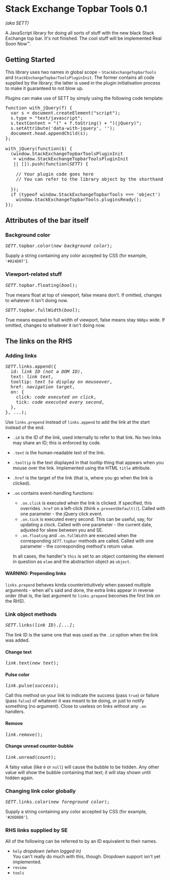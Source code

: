 # Stack Exchange Topbar Tools 0.1

*(aka SETT)*

A JavaScript library for doing all sorts of stuff with the new black Stack Exchange top bar. It's not finished. The cool stuff will be implemented Real Soon Now™.

## Getting Started

This library uses two names in global scope - `StackExchangeTopbarTools` and `StackExchangeTopbarToolsPluginInit`. The former contains all code supplied by the library; the latter is used in the plugin initialisation process to make it guaranteed to not blow up.

Plugins can make use of SETT by simply using the following code template:

<pre>
function with_jQuery(f) {
  var s = document.createElement("script");
  s.type = "text/javascript";
  s.textContent = "(" + f.toString() + ")(jQuery)";
  s.setAttribute('data-with-jquery', '');
  document.head.appendChild(s);
};

with_jQuery(function($) {
  (window.StackExchangeTopbarToolsPluginInit
   = window.StackExchangeTopbarToolsPluginInit
   || []).push(function(<i>SETT</i>) {
    
    // Your plugin code goes here
    // You can refer to the library object by the shorthand <i>SETT</i>
    
  });
  if (typeof window.StackExchangeTopbarTools === 'object')
    window.StackExchangeTopbarTools.pluginsReady();
});
</pre>

## Attributes of the bar itself

### Background color

<pre>
<i>SETT</i>.topbar.color(<i>new background color</i>);
</pre>

Supply a string containing any color accepted by CSS (for example, `'#824D07'`).

### Viewport-related stuff

<pre>
<i>SETT</i>.topbar.floating(<i>bool</i>);
</pre>

True means float at top of viewport, false means don't. If omitted, changes to whatever it isn't doing now.

<pre>
<i>SETT</i>.topbar.fullWidth(<i>bool</i>);
</pre>

True means expand to full width of viewport, false means stay `980px` wide. If omitted, changes to whatever it isn't doing now.

## The links on the RHS

### Adding links

<pre>
<i>SETT</i>.links.append({
  id: <i>link ID (not a DOM ID)</i>,
  text: <i>link text</i>,
  tooltip: <i>text to display on mouseover</i>,
  href: <i>navigation target</i>,
  on: {
    click: <i>code executed on click</i>,
    tick: <i>code executed every second</i>,
  },
}, ...);
</pre>

Use `links.prepend` instead of `links.append` to add the link at the start instead of the end.

* `.id` is the ID of the link, used internally to refer to that link. No two links may share an ID; this is enforced by code.
* `.text` is the human-readable text of the link.
* `.tooltip` is the text displayed in that tooltip thing that appears when you mouse over the link. Implemented using the HTML `title` attribute.
* `.href` is the target of the link (that is, where you go when the link is clicked).
* `.on` contains event-handling functions:
    * `.on.click` is executed when the link is clicked. If specified, this overrides `.href` on a left-click (think `e.preventDefault()`). Called with one parameter - the jQuery click event.
    * `.on.tick` is executed every second. This can be useful, say, for updating a clock. Called with one parameter - the current date, adjusted for skew between you and SE.
    * `.on.floating` and `.on.fullWidth` are executed when the corresponding <code><i>SETT</i>.topbar</code> methods are called. Called with one parameter - the corresponding method's return value.
    
    In all cases, the handler's `this` is set to an object containing the element in question as `elem` and the abstraction object as `object`.

#### WARNING: Prepending links

`links.prepend` behaves kinda counterintuitively when passed multiple arguments - when all's said and done, the extra links appear in reverse order (that is, the last argument to `links.prepend` becomes the first link on the RHS).

### Link object methods

<pre>
<i>SETT</i>.links(<i>link ID</i>).<i>[...]</i>;
</pre>

The link ID is the same one that was used as the `.id` option when the link was added.

#### Change text

<pre>
<i>link</i>.text(<i>new text</i>);
</pre>

#### Pulse color

<pre>
<i>link</i>.pulse(<i>success</i>);
</pre>

Call this method on your link to indicate the success (pass `true`) or failure (pass `false`) of whatever it was meant to be doing, or just to notify something (no argument). Close to useless on links without any `.on` handlers.

#### Remove

<pre>
<i>link</i>.remove();
</pre>

#### Change unread counter-bubble

<pre>
<i>link</i>.unread(<i>count</i>);
</pre>

A falsy value (like `0` or `null`) will cause the bubble to be hidden. Any other value will show the bubble containing that text; it will stay shown until hidden again.

### Changing link color globally

<pre>
<i>SETT</i>.links.color(<i>new foreground color</i>);
</pre>

Supply a string containing any color accepted by CSS (for example, `'#26D8D8'`).

### RHS links supplied by SE

All of the following can be referred to by an ID equivalent to their names.

* `help` *dropdown (when logged in)*  
    You can't really do much with this, though. Dropdown support isn't yet implemented.
* `review`  
* `tools`  
